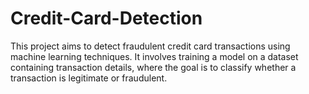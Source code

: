 # Credit-Card-Detection
This project aims to detect fraudulent credit card transactions using machine learning techniques. It involves training a model on a dataset containing transaction details, where the goal is to classify whether a transaction is legitimate or fraudulent.
